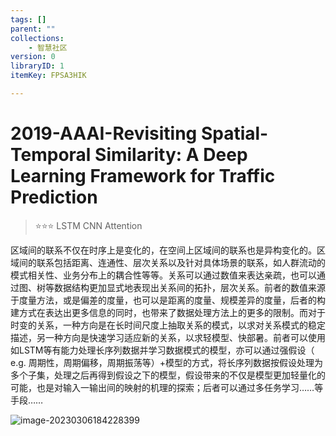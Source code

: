 ```yaml
---
tags: []
parent: ""
collections:
    - 智慧社区
version: 0
libraryID: 1
itemKey: FPSA3HIK

---
```

# 2019-AAAI-Revisiting Spatial-Temporal Similarity: A Deep Learning Framework for Traffic Prediction

>  ⭐⭐⭐  LSTM CNN Attention

区域间的联系不仅在时序上是变化的，在空间上区域间的联系也是异构变化的。区域间的联系包括距离、连通性、层次关系以及针对具体场景的联系，如人群流动的模式相关性、业务分布上的耦合性等等。关系可以通过数值来表达亲疏，也可以通过图、树等数据结构更加显式地表现出关系间的拓扑，层次关系。前者的数值来源于度量方法，或是偏差的度量，也可以是距离的度量、规模差异的度量，后者的构建方式在表达出更多信息的同时，也带来了数据处理方法上的更多的限制。而对于时变的关系，一种方向是在长时间尺度上抽取关系的模式，以求对关系模式的稳定描述，另一种方向是快速学习适应新的关系，以求轻模型、快部暑。前者可以使用如LSTM等有能力处理长序列数据并学习数据模式的模型，亦可以通过强假设（ e.g. 周期性，周期偏移，周期振荡等）+模型的方式，将长序列数据按假设处理为多个子集，处理之后再得到假设之下的模型，假设带来的不仅是模型更加轻量化的可能，也是对输入一输出间的映射的机理的探索；后者可以通过多任务学习……等手段……

![image-20230306184228399](https://cdn.jsdelivr.net/gh/luojunhui1/BlogPicture//Windows/image-20230306184228399.png)
